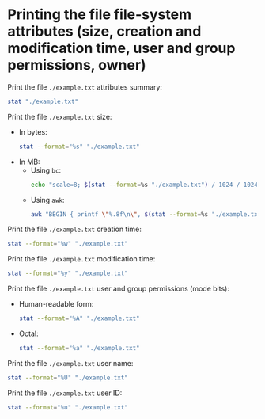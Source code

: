 # Printing the file file-system attributes (size, creation and modification time, user and group permissions, owner)

Print the file `./example.txt` attributes summary:

```sh
stat "./example.txt"
```

Print the file `./example.txt` size:

-   In bytes:
    ```sh
    stat --format="%s" "./example.txt"
    ```
-   In MB:
    -   Using `bc`:
        ```sh
        echo "scale=8; $(stat --format=%s "./example.txt") / 1024 / 1024" | bc | sed -e 's/^-\./-0./g' -e 's/^\./0./g'
        ```
    -   Using `awk`:
        ```sh
        awk "BEGIN { printf \"%.8f\n\", $(stat --format=%s "./example.txt") / 1024 / 1024 }"
        ```

Print the file `./example.txt` creation time:

```sh
stat --format="%w" "./example.txt"
```

Print the file `./example.txt` modification time:

```sh
stat --format="%y" "./example.txt"
```

Print the file `./example.txt` user and group permissions (mode bits):

-   Human-readable form:
    ```sh
    stat --format="%A" "./example.txt"
    ```
-   Octal:
    ```sh
    stat --format="%a" "./example.txt"
    ```

Print the file `./example.txt` user name:

```sh
stat --format="%U" "./example.txt"
```

Print the file `./example.txt` user ID:

```sh
stat --format="%u" "./example.txt"
```
